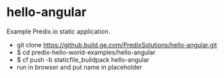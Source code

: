 hello-angular
==============

Example Predix.io static application.

- git clone https://github.build.ge.com/PredixSolutions/hello-angular.git
- $ cd predix-hello-world-examples/hello-angular
- $ cf push -b staticfile_buildpack hello-angular
- run in browser and put name in placeholder


